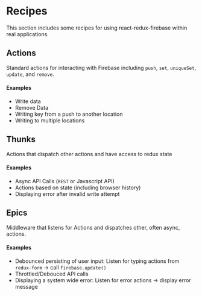 # Recipes

This section includes some recipes for using react-redux-firebase within real applications.

## Actions

Standard actions for interacting with Firebase including `push`, `set`, `uniqueSet`, `update`, and `remove`.

#### Examples
* Write data
* Remove Data
* Writing key from a push to another location
* Writing to multiple locations

## Thunks

Actions that dispatch other actions and have access to redux state

#### Examples
* Async API Calls (`REST` or Javascript API)
* Actions based on state (including browser history)
* Displaying error after invalid write attempt

## Epics

Middleware that listens for Actions and dispatches other, often async, actions.

#### Examples
* Debounced persisting of user input: Listen for typing actions from `redux-form` -> call `firebase.update()`
* Throttled/Debouced API calls
* Displaying a system wide error: Listen for error actions -> display error message
